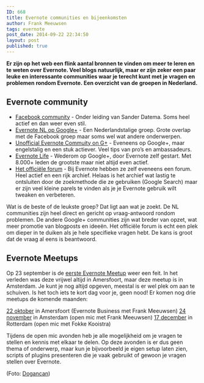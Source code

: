 ```yaml
---
ID: 668
title: Evernote communities en bijeenkomsten
author: Frank Meeuwsen
tags: evernote
post_date: 2014-09-22 22:34:50
layout: post
published: true
---
```

<strong>Er zijn op het web een flink aantal bronnen te vinden om meer te leren en te weten over Evernote. Veel blogs natuurlijk, maar er zijn zeker een paar leuke en interessante communities waar je terecht kunt met je vragen en problemen rondom Evernote. Een overzicht van de groepen in Nederland.</strong>

<!--more-->

<h2 id="evernotecommunity">Evernote community</h2>

<ul>
    <li><a href="https://www.facebook.com/groups/evernote.nl/">Facebook community</a> - Onder leiding van Sander Datema. Soms heel actief en dan weer even stil.</li>
    <li><a href="https://plus.google.com/u/0/communities/116290036461980589366">Evernote NL op Google+</a> - Een Nederlandstalige groep. Grote overlap met de Facebook groep maar soms wel wat andere onderwerpen.</li>
    <li><a href="https://plus.google.com/u/0/communities/103611462316014210610">Unofficial Evernote Commuity on G+</a> - Eveneens op Google+, maar engelstalig en een stuk actiever. Veel tips van pro’s en ambassadeurs.</li>
    <li><a href="https://plus.google.com/u/0/communities/105472729219340551607">Evernote Life</a> - Wederom op Google+, door Evernote zelf gestart. Met 8.000+ leden de grootste maar niet altijd even actief.</li>
    <li><a href="https://discussion.evernote.com/">Het officiële forum</a> - Bij Evernote hebben ze zelf eveneens een forum. Heel actief en een rijk archief. Helaas is het archief wat lastig te ontsluiten door de zoekmethode die ze gebruiken (Google Search) maar er zijn veel kleine parels te vinden als je je Evernote gebruik wilt tweaken en verbeteren.</li>
</ul>

Wat is de beste of de leukste groep? Dat ligt aan wat je zoekt. De NL communities zijn heel direct en gericht op vraag-antwoord rondom problemen. De andere Google+ communities zijn wat breder van opzet, wat meer promotie van blogposts en ideeën. Het officiële forum is echt een plek om dieper in te duiken als je hele specifieke vragen hebt. De kans is groot dat de vraag al eens is beantwoord.

<h2 id="evernotemeetups">Evernote Meetups</h2>

Op 23 september is de <a href="http://www.meetup.com/PermanentBeta/events/202995072/">eerste Evernote Meetup</a> weer een feit. In het verleden was deze vrijwel altijd in Amersfoort, maar deze meetup is in Amsterdam. Je kunt je nog altijd opgeven, meestal is er wel plek om aan te schuiven. Is het toch iets te kort dag voor je, geen nood! Er komen nog drie meetups de komende maanden:

<a href="http://www.meetup.com/PermanentBeta/events/202995342/">22 oktober</a> in Amersfoort (Evernote Business met Frank Meeuwsen)
<a href="http://www.meetup.com/PermanentBeta/events/202995422/">24 november</a> in Amsterdam (open mic met Frank Meeuwsen)
<a href="http://www.meetup.com/PermanentBeta/events/202995602/">17 december</a> in Rotterdam (open mic met Fokke Kooistra)

Tijdens de open mic avonden heb je alle mogelijkheid om je vragen te stellen en kennis met elkaar te delen. Op deze avonden is er dus geen thema of onderwerp, maar kun je bijvoorbeeld je eigen setup laten zien, scripts of plugins presenteren die je vaak gebruikt of gewoon je vragen stellen over Evernote.

(Foto: <a href="https://www.flickr.com/photos/dogancan#_=_">Dogancan</a>)
